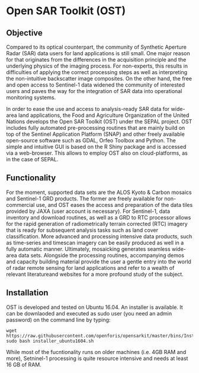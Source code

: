 # Open SAR Toolkit (OST)

## Objective 

Compared to its optical counterpart, the community of Synthetic Aperture Radar (SAR) data users for land applications is still small. One major reason for that originates from the differences in the acquisition principle and the underlying physics of the imaging process. For non-experts, this results in difficulties of applying the correct processing steps as well as interpreting the non-intuitive backscatter image composites. On the other hand, the free and open access to Sentinel-1 data widened the community of interested users and paves the way for the integration of SAR data into operational monitoring systems.

In order to ease the use and access to analysis-ready SAR data for wide-area land applications, the Food and Agriculture Organization of the United Nations develops the Open SAR Toolkit (OST) under the SEPAL project. OST includes fully automated pre-processing routines that are mainly build on top of the Sentinel Application Platform (SNAP) and other freely available open-source software such as GDAL, Orfeo Toolbox and Python. The simple and intuitive GUI is based on the R Shiny package and is accessed via a web-browser. This allows to employ OST also on cloud-platforms, as in the case of SEPAL.

## Functionality

For the moment, supported data sets are the ALOS Kyoto & Carbon mosaics and Sentinel-1 GRD products. The former are freely available for non-commercial use, and OST eases the access and preparation of the data tiles provided by JAXA (user account is necessary). For Sentinel-1, data inventory and download routines, as well as a GRD to RTC processor allows for the rapid generation of radiometrically terrain corrected (RTC) imagery that is ready for subsequent analysis tasks such as land cover classification. More advanced and processing intensive data products, such as time-series and timescan imagery can be easily produced as well in a fully automatic manner. Ultimately, mosaicking generates seamless wide-area data sets. Alongside the processing routines, accompanying demos and capacity building material provide the user a gentle entry into the world of radar remote sensing for land applications and refer to a wealth of relevant literatureand websites for a more profound study of the subject.

## Installation

OST is developed and tested on Ubuntu 16.04. An installer is available. 
It can be downlaoded and executed as sudo user (you need an admin password) on the command line by typing:
```
wget https://raw.githubusercontent.com/openforis/opensarkit/master/bins/Install_OFST/installer_ubuntu1604.sh
sudo bash installer_ubuntu1604.sh
```
While most of the fucntionality runs on older machines (i.e. 4GB RAM and more), Setninel-1 processing is quite resource intensive and needs at least 16 GB of RAM. 


